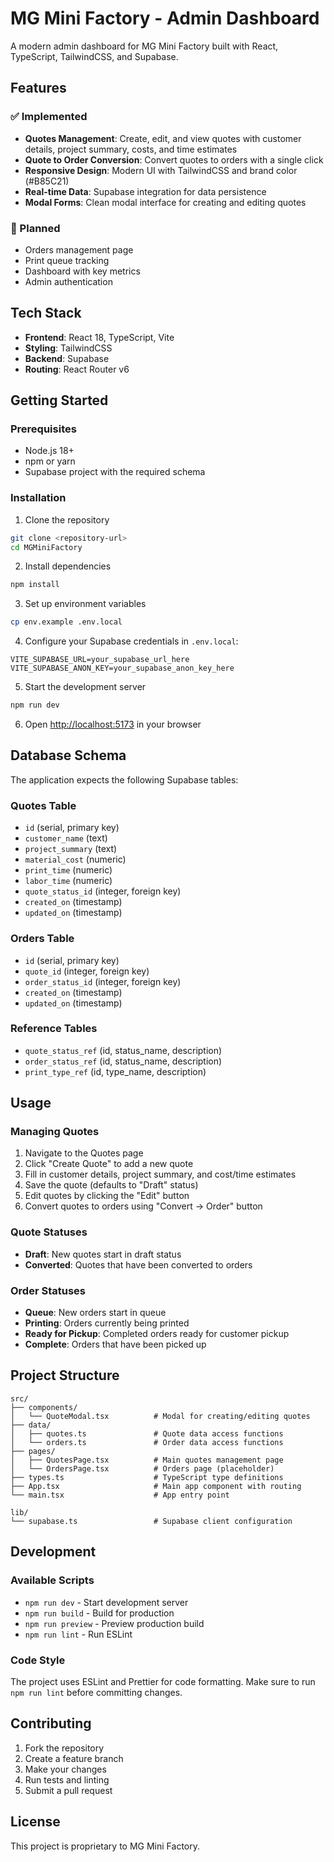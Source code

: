 # MG Mini Factory - Admin Dashboard

A modern admin dashboard for MG Mini Factory built with React, TypeScript, TailwindCSS, and Supabase.

## Features

### ✅ Implemented
- **Quotes Management**: Create, edit, and view quotes with customer details, project summary, costs, and time estimates
- **Quote to Order Conversion**: Convert quotes to orders with a single click
- **Responsive Design**: Modern UI with TailwindCSS and brand color (#B85C21)
- **Real-time Data**: Supabase integration for data persistence
- **Modal Forms**: Clean modal interface for creating and editing quotes

### 🚧 Planned
- Orders management page
- Print queue tracking
- Dashboard with key metrics
- Admin authentication

## Tech Stack

- **Frontend**: React 18, TypeScript, Vite
- **Styling**: TailwindCSS
- **Backend**: Supabase
- **Routing**: React Router v6

## Getting Started

### Prerequisites

- Node.js 18+ 
- npm or yarn
- Supabase project with the required schema

### Installation

1. Clone the repository
```bash
git clone <repository-url>
cd MGMiniFactory
```

2. Install dependencies
```bash
npm install
```

3. Set up environment variables
```bash
cp env.example .env.local
```

4. Configure your Supabase credentials in `.env.local`:
```env
VITE_SUPABASE_URL=your_supabase_url_here
VITE_SUPABASE_ANON_KEY=your_supabase_anon_key_here
```

5. Start the development server
```bash
npm run dev
```

6. Open [http://localhost:5173](http://localhost:5173) in your browser

## Database Schema

The application expects the following Supabase tables:

### Quotes Table
- `id` (serial, primary key)
- `customer_name` (text)
- `project_summary` (text)
- `material_cost` (numeric)
- `print_time` (numeric)
- `labor_time` (numeric)
- `quote_status_id` (integer, foreign key)
- `created_on` (timestamp)
- `updated_on` (timestamp)

### Orders Table
- `id` (serial, primary key)
- `quote_id` (integer, foreign key)
- `order_status_id` (integer, foreign key)
- `created_on` (timestamp)
- `updated_on` (timestamp)

### Reference Tables
- `quote_status_ref` (id, status_name, description)
- `order_status_ref` (id, status_name, description)
- `print_type_ref` (id, type_name, description)

## Usage

### Managing Quotes
1. Navigate to the Quotes page
2. Click "Create Quote" to add a new quote
3. Fill in customer details, project summary, and cost/time estimates
4. Save the quote (defaults to "Draft" status)
5. Edit quotes by clicking the "Edit" button
6. Convert quotes to orders using "Convert → Order" button

### Quote Statuses
- **Draft**: New quotes start in draft status
- **Converted**: Quotes that have been converted to orders

### Order Statuses
- **Queue**: New orders start in queue
- **Printing**: Orders currently being printed
- **Ready for Pickup**: Completed orders ready for customer pickup
- **Complete**: Orders that have been picked up

## Project Structure

```
src/
├── components/
│   └── QuoteModal.tsx          # Modal for creating/editing quotes
├── data/
│   ├── quotes.ts               # Quote data access functions
│   └── orders.ts               # Order data access functions
├── pages/
│   ├── QuotesPage.tsx          # Main quotes management page
│   └── OrdersPage.tsx          # Orders page (placeholder)
├── types.ts                    # TypeScript type definitions
├── App.tsx                     # Main app component with routing
└── main.tsx                    # App entry point

lib/
└── supabase.ts                 # Supabase client configuration
```

## Development

### Available Scripts

- `npm run dev` - Start development server
- `npm run build` - Build for production
- `npm run preview` - Preview production build
- `npm run lint` - Run ESLint

### Code Style

The project uses ESLint and Prettier for code formatting. Make sure to run `npm run lint` before committing changes.

## Contributing

1. Fork the repository
2. Create a feature branch
3. Make your changes
4. Run tests and linting
5. Submit a pull request

## License

This project is proprietary to MG Mini Factory.
